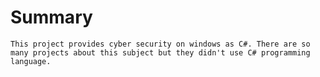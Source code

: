 # Summary
    This project provides cyber security on windows as C#. There are so many projects about this subject but they didn't use C# programming language.
